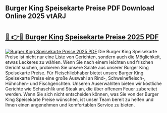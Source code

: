 ## Burger King Speisekarte Preise PDF Download Online 2025 vtARJ

# <h2><a href="http://gc6dws.nevu.top/?p=Burger+King+Speisekarte+Preise">🔗 👉🔴 Burger King Speisekarte Preise 2025 PDF</a></h2>

[![Burger King Speisekarte Preise 2025 PDF](https://i.imgur.com/dBaPXMq.png)](http://gc6dws.nevu.top/?p=Burger+King+Speisekarte+Preise)
Die Burger King Speisekarte Preise ist nicht nur eine Liste von Gerichten, sondern auch die Möglichkeit, etwas Leckeres zu wählen. Wenn Sie nach einem leichten und frischen Gericht suchen, probieren Sie unsere Salate aus unserer Burger King Speisekarte Preise. Für Fleischliebhaber bietet unsere Burger King Speisekarte Preise eine große Auswahl an Rind-, Schweinefleisch-, Hühnchen- und Fischgerichten. Unseren Auserwählten bieten wir köstliche Gerichte wie Schaschlik und Steak an, die über offenem Feuer zubereitet werden. Wenn Sie sich nicht entscheiden können, was Sie von der Burger King Speisekarte Preise wünschen, ist unser Team bereit zu helfen und Ihnen einen angenehmen und komfortablen Service zu bieten.
